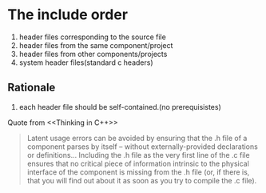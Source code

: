 # The include order
1. header files corresponding to the source file
2. header files from the same component/project
3. header files from other components/projects
4. system header files(standard c headers)

## Rationale
1. each header file should be self-contained.(no prerequisistes)


Quote from <<Thinking in C++>>
> Latent usage errors can be avoided by ensuring that the .h file of a component parses by itself – without externally-provided declarations or definitions... Including the .h file as the very first line of the .c file ensures that no critical piece of information intrinsic to the physical interface of the component is missing from the .h file (or, if there is, that you will find out about it as soon as you try to compile the .c file).
